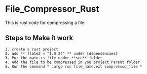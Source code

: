 # File_Compressor_Rust

This is rust code for compressing a file

## Steps to Make it work
```
1. create a rust project
2. add ** flate2 = "1.0.24" ** under [dependencies]
3. Put the main.rs file under **src** folder
4. Add the file to be compressed in you project Parent folder
5. Run the command * cargo run file_name.ext compressod_file *
